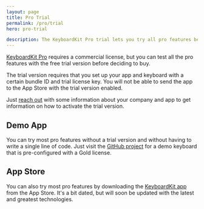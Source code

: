 ```yaml
---
layout: page
title: Pro Trial
permalink: /pro/trial
hero: pro-trial

description: The KeyboardKit Pro trial lets you try all pro features before purchasing.
---
```


[KeyboardKit Pro](/pro) requires a commercial license, but you can test all the pro features with the free trial version before deciding to buy.

The trial version requires that you set up your app and keyboard with a certain bundle ID and trial license key. You will not be able to send the app to the App Store with the trial version enabled.

Just [reach out](mailto:{{site.email}}?subject=KeyboardKit%20Pro%20Trial%20Version) with some information about your company and app to get information on how to activate the trial version.


## Demo App

You can try most pro features without a trial version and without having to write a single line of code. Just visit the [GitHub project]({{site.github_url_pro}}) for a demo keyboard that is pre-configured with a Gold license.


## App Store

You can also try most pro features by downloading the [KeyboardKit app]({{site.appstore_url}}) from the App Store. It's a bit dated, but will soon be updated with the latest and greatest technologies.